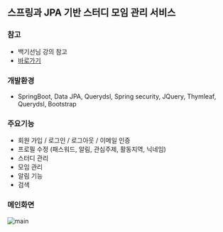 ## 스프링과 JPA 기반 스터디 모임 관리 서비스

### 참고
- 백기선님 강의 참고
- [바로가기](https://www.inflearn.com/course/%EC%8A%A4%ED%94%84%EB%A7%81-JPA-%EC%9B%B9%EC%95%B1/dashboard)


### 개발환경
- SpringBoot, Data JPA, Querydsl, Spring security, JQuery, Thymleaf, Querydsl, Bootstrap

### 주요기능
- 회원 가입 / 로그인 / 로그아웃 / 이메일 인증
- 프로필 수정 (패스워드, 알림, 관심주제, 활동지역, 닉네임)
- 스터디 관리
- 모임 관리
- 알림 기능
- 검색

### 메인화면
![main](./image/main.PNG)
